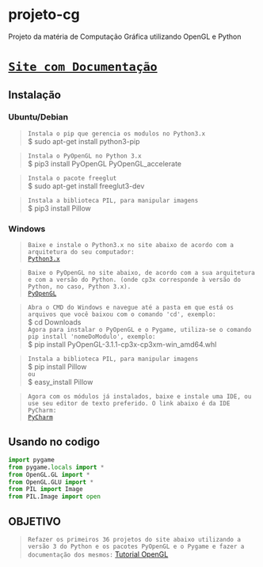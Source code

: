 # projeto-cg
Projeto da matéria de Computação Gráfica utilizando OpenGL e Python

# [`Site com Documentação`](https://matalmeida.github.io/projeto-cg/index.html)

## Instalação
### Ubuntu/Debian
> `Instala o pip que gerencia os modulos no Python3.x` </br>
> $ sudo apt-get install python3-pip </br>

> `Instala o PyOpenGL no Python 3.x` </br>
> $ pip3 install PyOpenGL PyOpenGL_accelerate </br>

> `Instala o pacote freeglut` </br>
> $ sudo apt-get install freeglut3-dev </br>

> `Instala a biblioteca PIL, para manipular imagens` <br>
> $ pip3 install Pillow <br>

### Windows
> `Baixe e instale o Python3.x no site abaixo de acordo com a arquitetura do seu computador:` </br>
> [`Python3.x`](https://www.python.org/downloads/windows/) </br>

> `Baixe o PyOpenGL no site abaixo, de acordo com a sua arquitetura e com a versão do Python. (onde cp3x corresponde à versão do Python, no caso, Python 3.x).` </br>
> [`PyOpenGL`](http://www.lfd.uci.edu/~gohlke/pythonlibs/#pyopengl) </br>

> `Abra o CMD do Windows e navegue até a pasta em que está os arquivos que você baixou com o comando 'cd', exemplo:` </br>
> $ cd Downloads </br>
> `Agora para instalar o PyOpenGL e o Pygame, utiliza-se o comando pip install 'nomeDoModulo', exemplo:` </br>
> $ pip install PyOpenGL-3.1.1-cp3x-cp3xm-win_amd64.whl </br>

> `Instala a biblioteca PIL, para manipular imagens` <br>
> $ pip install Pillow <br>
> `ou` <br>
> $ easy_install Pillow <br>

> `Agora com os módulos já instalados, baixe e instale uma IDE, ou use seu editor de texto preferido. O link abaixo é da IDE PyCharm:` </br>
> [`PyCharm`](https://www.jetbrains.com/pycharm/download/#section=windows) </br>

## Usando no codigo
```python
import pygame
from pygame.locals import *
from OpenGL.GL import *
from OpenGL.GLU import *
from PIL import Image
from PIL.Image import open
```
## OBJETIVO
> `Refazer os primeiros 36 projetos do site abaixo utilizando a versão 3 do Python e os pacotes PyOpenGL e o Pygame e fazer a documentação dos mesmos:`
>[Tutorial OpenGL](http://lazyfoo.net/tutorials/SDL/index.php)

